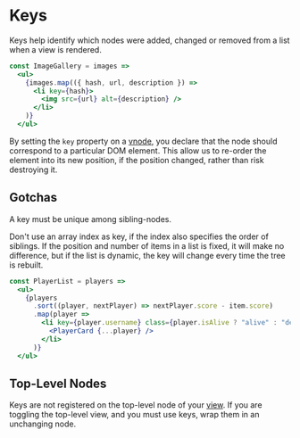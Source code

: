 # Keys

Keys help identify which nodes were added, changed or removed from a list when a view is rendered.

```jsx
const ImageGallery = images =>
  <ul>
    {images.map(({ hash, url, description }) =>
      <li key={hash}>
        <img src={url} alt={description} />
      </li>
    )}
  </ul>
```

By setting the `key` property on a [vnode](/docs/virtual-node.md), you declare that the node should correspond to a particular DOM element. This allow us to re-order the element into its new position, if the position changed, rather than risk destroying it.

## Gotchas

A key must be unique among sibling-nodes.

Don't use an array index as key, if the index also specifies the order of siblings. If the position and number of items in a list is fixed, it will make no difference, but if the list is dynamic, the key will change every time the tree is rebuilt.

```jsx
const PlayerList = players =>
  <ul>
    {players
      .sort((player, nextPlayer) => nextPlayer.score - item.score)
      .map(player =>
        <li key={player.username} class={player.isAlive ? "alive" : "dead"}>
          <PlayerCard {...player} />
        </li>
      )}
  </ul>
```

## Top-Level Nodes

Keys are not registered on the top-level node of your [view](/docs/view.md). If you are toggling the top-level view, and you must use keys, wrap them in an unchanging node.
